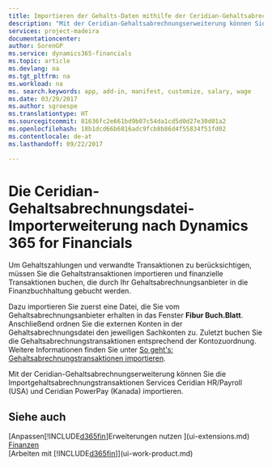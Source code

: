 ```yaml
---
title: Importieren der Gehalts-Daten mithilfe der Ceridian-Gehaltsabrechnungserweiterung | Microsoft Docs
description: "Mit der Ceridian-Gehaltsabrechnungserweiterung können Sie die Importgehaltsabrechnungstransaktionen Services Ceridian HR/Payroll (USA) und Ceridian PowerPay (Kanada) importieren."
services: project-madeira
documentationcenter: 
author: SorenGP
ms.service: dynamics365-financials
ms.topic: article
ms.devlang: na
ms.tgt_pltfrm: na
ms.workload: na
ms. search.keywords: app, add-in, manifest, customize, salary, wage
ms.date: 03/29/2017
ms.author: sgroespe
ms.translationtype: HT
ms.sourcegitcommit: 81636fc2e661bd9b07c54da1cd5d0d27e30d01a2
ms.openlocfilehash: 18b1dcd66b6816adc9fcb8b86d4f55834f51fd02
ms.contentlocale: de-at
ms.lasthandoff: 09/22/2017

---
```

# <a name="the-ceridian-payroll-extension-to-dynamics-365-for-financials"></a>Die Ceridian-Gehaltsabrechnungsdatei-Importerweiterung nach Dynamics 365 for Financials
Um Gehaltszahlungen und verwandte Transaktionen zu berücksichtigen, müssen Sie die Gehaltstransaktionen importieren und finanzielle Transaktionen buchen, die durch Ihr Gehaltsabrechnungsanbieter in die Finanzbuchhaltung gebucht werden.

Dazu importieren Sie zuerst eine Datei, die Sie vom Gehaltsabrechnungsanbieter erhalten in das Fenster **Fibur Buch.Blatt**. Anschließend ordnen Sie die externen Konten in der Gehaltsabrechnungsdatei den jeweiligen Sachkonten zu. Zuletzt buchen Sie die Gehaltsabrechnungstransaktionen entsprechend der Kontozuordnung. Weitere Informationen finden Sie unter [So geht's: Gehaltsabrechnungstransaktionen importieren](finance-how-import-payroll-transactions.md).

Mit der Ceridian-Gehaltsabrechnungserweiterung können Sie die Importgehaltsabrechnungstransaktionen Services Ceridian HR/Payroll (USA) und Ceridian PowerPay (Kanada) importieren.

## <a name="see-also"></a>Siehe auch
[Anpassen[!INCLUDE[d365fin](includes/d365fin_md.md)]Erweiterungen nutzen ](ui-extensions.md)    
[Finanzen](finance.md)    
[Arbeiten mit [!INCLUDE[d365fin](includes/d365fin_md.md)]](ui-work-product.md)

